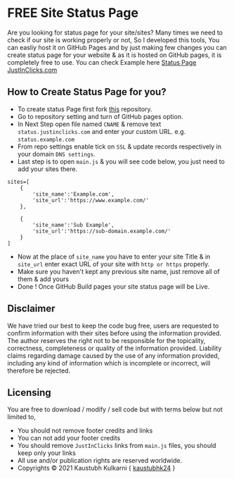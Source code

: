 # FREE Site Status Page
Are you looking for status page for your site/sites? Many times we need to check if our site is working properly or not, So I developed this tools, You can easliy host it on GitHub Pages and by just making few changes you can create status page for your website & as it is hosted on GitHub pages, it is completely free to use. You can check Example here [Status Page JustInClicks.com](https://status.justinclicks.com)

## How to Create Status Page for you?   
* To create status Page first fork [this](https://github.com/kaustubhk24/FREE-Site-Status-Page) repository.
* Go to repository setting and turn of GitHub pages option.
* In Next Step open file named `CNAME` & remove text `status.justinclicks.com` and enter your custom URL. e.g. `status.example.com`
* From repo settings enable tick on `SSL` & update records respectively in your domain `DNS settings`.
* Last step is to open `main.js` & you will see code below, you just need to add your sites there.
```
sites=[
    {
        'site_name':'Example.com',
        'site_url':'https://www.example.com/'
    },
    
    {
        'site_name':'Sub Example',
        'site_url':'https://sub-domain.example.com/'
    }
]
```    

* Now at the place of `site_name` you have to enter your site Title & in `site_url` enter exact URL of your site with `http or https` properly.
* Make sure you haven't kept any previous site name, just remove all of them & add yours
* Done ! Once GitHub Build pages your site status page will be Live.


## Disclaimer
We have tried our best to keep the code bug free, users are requested to confirm information with their sites before using the information provided. The author reserves the right not to be responsible for the topicality, correctness, completeness or quality of the information provided. Liability claims regarding damage caused by the use of any information provided, including any kind of information which is incomplete or incorrect, will therefore be rejected.

## Licensing
You are free to download / modify / sell code but with terms below but not limited to,
* You should not remove footer credits and links
* You can not add your footer credits
* You should remove `JustInClicks` links from `main.js` files, you should keep only your links
* All use and/or publication rights are reserved worldwide.
* Copyrights &copy; 2021 Kaustubh Kulkarni { [kaustubhk24](https://github.com/kaustubhk24/) }
